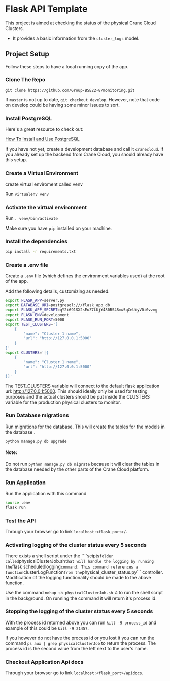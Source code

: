 # Flask API Template

This project is aimed at checking the status of the physical Crane Cloud Clusters.

- It provides a basic information from the `cluster_logs` model.

## Project Setup

Follow these steps to have a local running copy of the app.

### Clone The Repo

`git clone https://github.com/Group-BSE22-8/monitoring.git`

If `master` is not up to date, `git checkout develop`. However, note that code on develop could be having some minor issues to sort.

### Install PostgreSQL

Here's a great resource to check out:

[How To Install and Use PostgreSQL](https://www.digitalocean.com/community/tutorials/how-to-install-and-use-postgresql-on-ubuntu-18-04)

If you have not yet, create a development database and call it `cranecloud`. If you already set up the backend from Crane Cloud, you should already have this setup.

### Create a Virtual Environment

create virtual enviroment called venv

Run `virtualenv venv`

### Activate the virtual environment

Run `. venv/bin/activate`

Make sure you have `pip` installed on your machine.

### Install the dependencies

```bash
pip install -r requirements.txt
```

### Create a .env file

Create a `.env` file (which defines the environment variables used) at the root of the app.

Add the following details, customizing as needed.

```bash
export FLASK_APP=server.py
export DATABASE_URI=postgresql:///flask_app_db
export FLASK_APP_SECRET=qY2i691SX2sEuZ7LUjY480RS48mw5qCeUiyV0i0vzmg
export FLASK_ENV=development
export FLASK_RUN_PORT=5000
export TEST_CLUSTERS='[
    {
        "name": "Cluster 1 name",
        "url": "http://127.0.0.1:5000"
    }
]'
export CLUSTERS='[{
    {
        "name": "Cluster 1 name",
        "url": "http://127.0.0.1:5000"
    }
}]'
```

The TEST_CLUSTERS variable will connect to the default flask application url: http://127.0.0.1:5000. This should ideally only be used for testing purposes and the actual clusters should be put inside the CLUSTERS variable for the production physical clusters to monitor.

### Run Database migrations

Run migrations for the database. This will create the tables for the models in the database .

`python manage.py db upgrade`

#### Note:
Do not run `python manage.py db migrate` because it will clear the tables in the database needed by the other parts of the Crane Cloud platform.

### Run Application

Run the application with this command

```bash
source .env
flask run
```

### Test the API

Through your browser go to link `localhost:<flask_port>/`.

### Activating logging of the cluster status every 5 seconds
There exists a shell script under the ````scipts``` folder called ```physicalClusterJob.sh``` that will handle the logging by running the ```flask scheduledlogging``` command. This command references a function ```clusterLogFunction``` from the ```physical_cluster_status.py``` controller. Modification of the logging functionality should be made to the above function.

Use the command ```nohup sh physicalClusterJob.sh &``` to run the shell script in the background. On running the command it will return it's process id.

### Stopping the logging of the cluster status every 5 seconds
With the process id returned above you can run ```kill -9 process_id``` and example of this could be ```kill -9 21457```. 

If you however do not have the process id or you lost it you can run the command ```ps aux | grep physicalClusterJob``` to return the process. The process id is the second value from the left next to the user's name.

### Checkout Application Api docs

Through your browser go to link `localhost:<flask_port>/apidocs`.
